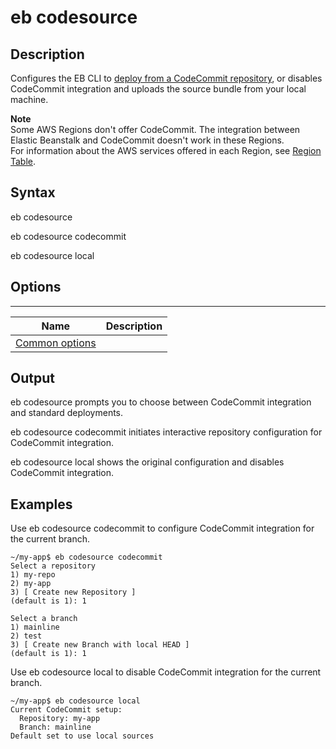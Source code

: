 # eb codesource<a name="eb3-codesource"></a>

## Description<a name="eb3-codesourcedescription"></a>

Configures the EB CLI to [deploy from a CodeCommit repository](eb-cli-codecommit.md), or disables CodeCommit integration and uploads the source bundle from your local machine\.



**Note**  
Some AWS Regions don't offer CodeCommit\. The integration between Elastic Beanstalk and CodeCommit doesn't work in these Regions\.  
For information about the AWS services offered in each Region, see [Region Table](https://aws.amazon.com/about-aws/global-infrastructure/regional-product-services/)\.

## Syntax<a name="eb3-codesourcesyntax"></a>

eb codesource 

eb codesource codecommit

eb codesource local

## Options<a name="eb3-codesourceoptions"></a>


****  

|  Name  |  Description  | 
| --- | --- | 
|  [Common options](eb3-cmd-options.md)  |  | 

## Output<a name="eb3-codesourceoutput"></a>

eb codesource prompts you to choose between CodeCommit integration and standard deployments\.

eb codesource codecommit initiates interactive repository configuration for CodeCommit integration\.

eb codesource local shows the original configuration and disables CodeCommit integration\.

## Examples<a name="eb3-codesourceexample"></a>

Use eb codesource codecommit to configure CodeCommit integration for the current branch\.

```
~/my-app$ eb codesource codecommit
Select a repository
1) my-repo
2) my-app
3) [ Create new Repository ]
(default is 1): 1

Select a branch
1) mainline
2) test
3) [ Create new Branch with local HEAD ]
(default is 1): 1
```

Use eb codesource local to disable CodeCommit integration for the current branch\.

```
~/my-app$ eb codesource local
Current CodeCommit setup:
  Repository: my-app
  Branch: mainline
Default set to use local sources
```